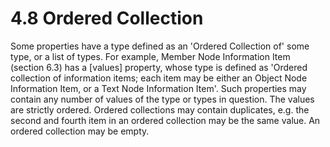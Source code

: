 <html dir="LTR" xmlns:mshelp="http://msdn.microsoft.com/mshelp" xmlns:ddue="http://ddue.schemas.microsoft.com/authoring/2003/5" xmlns:xlink="http://www.w3.org/1999/xlink" xmlns:tool="http://www.microsoft.com/tooltip"><body><input type="hidden" id="userDataCache" class="userDataStyle"><input type="hidden" id="hiddenScrollOffset"><img id="dropDownImage" style="display:none; height:0; width:0;" src="../local/drpdown.gif"><img id="dropDownHoverImage" style="display:none; height:0; width:0;" src="../local/drpdown_orange.gif"><img id="collapseImage" style="display:none; height:0; width:0;" src="../local/collapse.gif"><img id="expandImage" style="display:none; height:0; width:0;" src="../local/exp.gif"><img id="collapseAllImage" style="display:none; height:0; width:0;" src="../local/collall.gif"><img id="expandAllImage" style="display:none; height:0; width:0;" src="../local/expall.gif"><img id="copyImage" style="display:none; height:0; width:0;" src="../local/copycode.gif"><img id="copyHoverImage" style="display:none; height:0; width:0;" src="../local/copycodeHighlight.gif"><div id="header"><h1 class="heading">4.8 Ordered Collection</h1></div><div id="mainSection"><div id="mainBody"><div id="allHistory" class="saveHistory" onsave="saveAll()" onload="loadAll()"></div>




<p xmlns:wsd="http://wsdev.schemas.microsoft.com/authoring/2008/2" xmlns:msxsl="urn:schemas-microsoft-com:xslt" xmlns:script="urn:script" xmlns:build="urn:build">
<div id="sectionSection0" class="section" name="collapseableSection"><content xmlns="http://ddue.schemas.microsoft.com/authoring/2003/5" xmlns:wsd="http://wsdev.schemas.microsoft.com/authoring/2008/2" xmlns:msxsl="urn:schemas-microsoft-com:xslt" xmlns:script="urn:script" xmlns:build="urn:build">
				</content></div><div id="sectionSection1" class="section" name="collapseableSection"><content xmlns="http://ddue.schemas.microsoft.com/authoring/2003/5" xmlns:wsd="http://wsdev.schemas.microsoft.com/authoring/2008/2" xmlns:msxsl="urn:schemas-microsoft-com:xslt" xmlns:script="urn:script" xmlns:build="urn:build">
					<p xmlns="">Some properties have a type defined as an 'Ordered Collection of' some type, or a list of types. For example, <mshelp:link keywords="332b6dfa-e78e-4956-8302-3d901547e19e" tabindex="0">Member Node Information Item (section </mshelp:link><mshelp:link keywords="332b6dfa-e78e-4956-8302-3d901547e19e" tabindex="0">6.3</mshelp:link><mshelp:link keywords="332b6dfa-e78e-4956-8302-3d901547e19e" tabindex="0">)</mshelp:link> has a [values] property, whose type is defined as 'Ordered collection of information items; each item may be either an <mshelp:link keywords="0952049a-55c8-4dc1-ab30-d5bdbd7e5b4c" tabindex="0">Object Node Information Item</mshelp:link>, or a <mshelp:link keywords="c3bb622a-cba4-4706-a858-23397f4d031f" tabindex="0">Text Node Information Item</mshelp:link>'. Such properties may contain any number of values of the type or types in question. The values are strictly ordered. Ordered collections may contain duplicates, e.g. the second and fourth item in an ordered collection may be the same value. An ordered collection may be empty.</p>
				</content></div><!--[if gte IE 5]>
			<tool:tip element="languageFilterToolTip" avoidmouse="false"/>
		<![endif]--></div><a name="feedback"></a><span></span></div></body></html>
